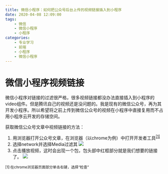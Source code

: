 ```yaml
---
title: 微信小程序：如何把公众号后台上传的视频链接插入到小程序
date: 2020-04-08 12:09:00
tags:
    - 微信
    - 微信小程序
    - 小程序
categories:
    - 专业学习
    - 前端
    - 小程序
    - 微信小程序
---
```

# 微信小程序视频链接
微信小程序对链接的过滤很严格，很多视频链接都没办法直接插入到小程序的video组件。但是腾讯自己的视频还是没问题的。我是现有的微信公众号，再为其开发小程序。所以希望将之前上传到微信公众号的视频在小程序中直接复用而不占用小程序云开发的存储空间。
<!--more-->

获取微信公众号文章中视频链接的方法：
1. 用浏览器打开公众号文章，在浏览器（以chrome为例）中打开开发者工具<sup><a href="#foot_note_1">[1]</a></sup>
2. 选择network并选择Media过滤其
![](https://tva1.sinaimg.cn/large/00831rSTly1gdm9yjomrhj30u00vn0vv.jpg)
3. 点击播放视频，这时会出现一个包，包头部中红框部分就是我们想要的链接了。
![](https://tva1.sinaimg.cn/large/00831rSTly1gdm9z0moluj31ln0u0aii.jpg)

<span id="foot_note_1"><sub>[1]:在chrome浏览器页面部分单击右键，选择“检查”</sub></span>
